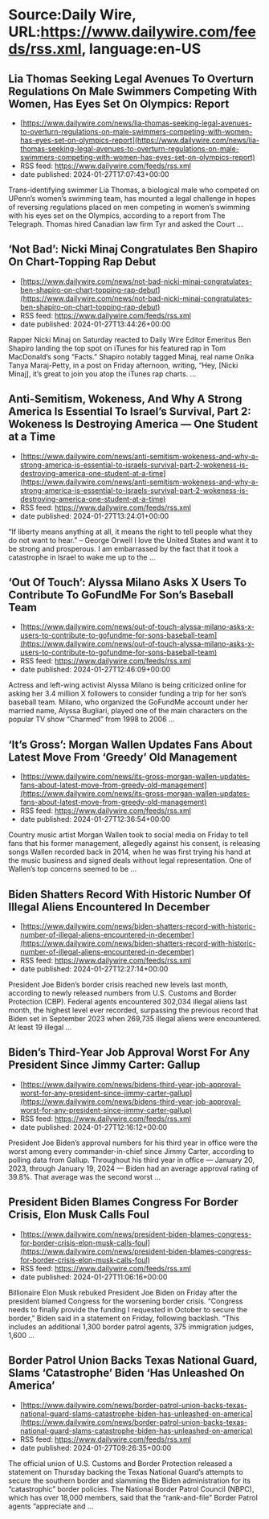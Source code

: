 # Source:Daily Wire, URL:https://www.dailywire.com/feeds/rss.xml, language:en-US

## Lia Thomas Seeking Legal Avenues To Overturn Regulations On Male Swimmers Competing With Women, Has Eyes Set On Olympics: Report
 - [https://www.dailywire.com/news/lia-thomas-seeking-legal-avenues-to-overturn-regulations-on-male-swimmers-competing-with-women-has-eyes-set-on-olympics-report](https://www.dailywire.com/news/lia-thomas-seeking-legal-avenues-to-overturn-regulations-on-male-swimmers-competing-with-women-has-eyes-set-on-olympics-report)
 - RSS feed: https://www.dailywire.com/feeds/rss.xml
 - date published: 2024-01-27T17:07:43+00:00

Trans-identifying swimmer Lia Thomas, a biological male who competed on UPenn’s women’s swimming team, has mounted a legal challenge in hopes of reversing regulations placed on men competing in women’s swimming with his eyes set on the Olympics, according to a report from The Telegraph. Thomas hired Canadian law firm Tyr and asked the Court ...

## ‘Not Bad’: Nicki Minaj Congratulates Ben Shapiro On Chart-Topping Rap Debut
 - [https://www.dailywire.com/news/not-bad-nicki-minaj-congratulates-ben-shapiro-on-chart-topping-rap-debut](https://www.dailywire.com/news/not-bad-nicki-minaj-congratulates-ben-shapiro-on-chart-topping-rap-debut)
 - RSS feed: https://www.dailywire.com/feeds/rss.xml
 - date published: 2024-01-27T13:44:26+00:00

Rapper Nicki Minaj on Saturday reacted to Daily Wire Editor Emeritus Ben Shapiro landing the top spot on iTunes for his featured rap in Tom MacDonald&#8217;s song &#8220;Facts.&#8221; Shapiro notably tagged Minaj, real name Onika Tanya Maraj-Petty, in a post on Friday afternoon, writing, &#8220;Hey, [Nicki Minaj], it&#8217;s great to join you atop the iTunes rap charts. ...

## Anti-Semitism, Wokeness, And Why A Strong America Is Essential To Israel’s Survival, Part 2: Wokeness Is Destroying America — One Student at a Time
 - [https://www.dailywire.com/news/anti-semitism-wokeness-and-why-a-strong-america-is-essential-to-israels-survival-part-2-wokeness-is-destroying-america-one-student-at-a-time](https://www.dailywire.com/news/anti-semitism-wokeness-and-why-a-strong-america-is-essential-to-israels-survival-part-2-wokeness-is-destroying-america-one-student-at-a-time)
 - RSS feed: https://www.dailywire.com/feeds/rss.xml
 - date published: 2024-01-27T13:24:01+00:00

“If liberty means anything at all, it means the right to tell people what they do not want to hear.” – George Orwell I love the United States and want it to be strong and prosperous. I am embarrassed by the fact that it took a catastrophe in Israel to wake me up to the ...

## ‘Out Of Touch’: Alyssa Milano Asks X Users To Contribute To GoFundMe For Son’s Baseball Team
 - [https://www.dailywire.com/news/out-of-touch-alyssa-milano-asks-x-users-to-contribute-to-gofundme-for-sons-baseball-team](https://www.dailywire.com/news/out-of-touch-alyssa-milano-asks-x-users-to-contribute-to-gofundme-for-sons-baseball-team)
 - RSS feed: https://www.dailywire.com/feeds/rss.xml
 - date published: 2024-01-27T12:46:09+00:00

Actress and left-wing activist Alyssa Milano is being criticized online for asking her 3.4 million X followers to consider funding a trip for her son&#8217;s baseball team. Milano, who organized the GoFundMe account under her married name, Alyssa Bugliari, played one of the main characters on the popular TV show &#8220;Charmed&#8221; from 1998 to 2006 ...

## ‘It’s Gross’: Morgan Wallen Updates Fans About Latest Move From ‘Greedy’ Old Management
 - [https://www.dailywire.com/news/its-gross-morgan-wallen-updates-fans-about-latest-move-from-greedy-old-management](https://www.dailywire.com/news/its-gross-morgan-wallen-updates-fans-about-latest-move-from-greedy-old-management)
 - RSS feed: https://www.dailywire.com/feeds/rss.xml
 - date published: 2024-01-27T12:36:54+00:00

Country music artist Morgan Wallen took to social media on Friday to tell fans that his former management, allegedly against his consent, is releasing songs Wallen recorded back in 2014, when he was first trying his hand at the music business and signed deals without legal representation. One of Wallen&#8217;s top concerns seemed to be ...

## Biden Shatters Record With Historic Number Of Illegal Aliens Encountered In December
 - [https://www.dailywire.com/news/biden-shatters-record-with-historic-number-of-illegal-aliens-encountered-in-december](https://www.dailywire.com/news/biden-shatters-record-with-historic-number-of-illegal-aliens-encountered-in-december)
 - RSS feed: https://www.dailywire.com/feeds/rss.xml
 - date published: 2024-01-27T12:27:14+00:00

President Joe Biden&#8217;s border crisis reached new levels last month, according to newly released numbers from U.S. Customs and Border Protection (CBP). Federal agents encountered 302,034 illegal aliens last month, the highest level ever recorded, surpassing the previous record that Biden set in September 2023 when 269,735 illegal aliens were encountered. At least 19 illegal ...

## Biden’s Third-Year Job Approval Worst For Any President Since Jimmy Carter: Gallup
 - [https://www.dailywire.com/news/bidens-third-year-job-approval-worst-for-any-president-since-jimmy-carter-gallup](https://www.dailywire.com/news/bidens-third-year-job-approval-worst-for-any-president-since-jimmy-carter-gallup)
 - RSS feed: https://www.dailywire.com/feeds/rss.xml
 - date published: 2024-01-27T12:16:12+00:00

President Joe Biden’s approval numbers for his third year in office were the worst among every commander-in-chief since Jimmy Carter, according to polling data from Gallup. Throughout his third year in office — January 20, 2023, through January 19, 2024 — Biden had an average approval rating of 39.8%. That average was the second worst ...

## President Biden Blames Congress For Border Crisis, Elon Musk Calls Foul
 - [https://www.dailywire.com/news/president-biden-blames-congress-for-border-crisis-elon-musk-calls-foul](https://www.dailywire.com/news/president-biden-blames-congress-for-border-crisis-elon-musk-calls-foul)
 - RSS feed: https://www.dailywire.com/feeds/rss.xml
 - date published: 2024-01-27T11:06:16+00:00

Billionaire Elon Musk rebuked President Joe Biden on Friday after the president blamed Congress for the worsening border crisis. &#8220;Congress needs to finally provide the funding I requested in October to secure the border,&#8221; Biden said in a statement on Friday, following backlash. &#8220;This includes an additional 1,300 border patrol agents, 375 immigration judges, 1,600 ...

## Border Patrol Union Backs Texas National Guard, Slams ‘Catastrophe’ Biden ‘Has Unleashed On America’
 - [https://www.dailywire.com/news/border-patrol-union-backs-texas-national-guard-slams-catastrophe-biden-has-unleashed-on-america](https://www.dailywire.com/news/border-patrol-union-backs-texas-national-guard-slams-catastrophe-biden-has-unleashed-on-america)
 - RSS feed: https://www.dailywire.com/feeds/rss.xml
 - date published: 2024-01-27T09:26:35+00:00

The official union of U.S. Customs and Border Protection released a statement on Thursday backing the Texas National Guard’s attempts to secure the southern border and slamming the Biden administration for its “catastrophic” border policies. The National Border Patrol Council (NBPC), which has over 18,000 members, said that the “rank-and-file” Border Patrol agents “appreciate and ...

